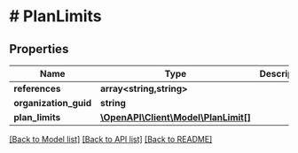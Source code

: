 # # PlanLimits

## Properties

Name | Type | Description | Notes
------------ | ------------- | ------------- | -------------
**references** | **array<string,string>** |  | [optional]
**organization_guid** | **string** |  | [optional]
**plan_limits** | [**\OpenAPI\Client\Model\PlanLimit[]**](PlanLimit.md) |  | [optional]

[[Back to Model list]](../../README.md#models) [[Back to API list]](../../README.md#endpoints) [[Back to README]](../../README.md)
